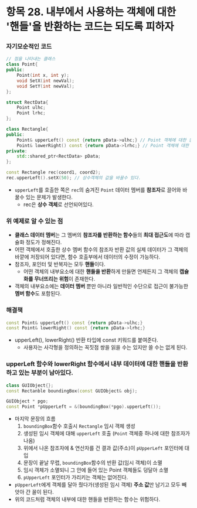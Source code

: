 # 항목 28. 내부에서 사용하는 객체에 대한 '핸들'을 반환하는 코드는 되도록 피하자
### 자기모순적인 코드
```cpp
// 점을 나타내는 클래스
class Point{
public:
    Point(int x, int y);
    void SetX(int newVal);
    void SetY(int newVal);
};

struct RectData{
    Point ulhc;
    Point lrhc;
};

class Rectangle{
public:
    Point& upperLeft() const {return pData->ulhc;} // Point 객체에 대한 참조자 반환
    Point& lowerRight() const {return pData->lrhc;} // Point 객체에 대한 참조자 반환
private:
    std::shared_ptr<RectData> pData;
};

const Rectangle rec(coord1, coord2);
rec.upperLeft().setX(50); // 상수객체의 값을 바꿀수 있다.
```
- `upperLeft`를 호출한 쪽은 `rec`의 숨겨진 `Point` 데이터 멤버를 **참조자**로 끌어와 바꿀수 있는 문제가 발생한다.
    - rec은 **상수 객체**로 선언되어있다.

### 위 예제로 알 수 있는 점
- **클래스 데이터 멤버**는 그 멤버의 **참조자를 반환하는 함수**들의 **최대 접근도**에 따라 캡슐화 정도가 정해진다.
- 어떤 객체에서 호출한 상수 멤버 함수의 참조자 반환 값의 실제 데이터가 그 객체의 바깥에 저장되어 있다면, 함수 호출부에서 데이터의 수정이 가능하다.
- 참조자, 포인터 및 반복자는 모두 **핸들**이다.
    - 어떤 객체의 내부요소에 대한 **핸들을 반환**하게 만들면 언제든지 그 객체의 **캡슐화를 무너뜨리는 위험**이 존재한다.
- 객체의 내부요소에는 **데이터 멤버** 뿐만 아니라 일반적인 수단으로 접근이 불가능한 **멤버 함수**도 포함된다.

### 해결책
```cpp
const Point& upperLeft() const {return pData->ulhc;}
const Point& lowerRight() const {return pData->lrhc;}
```
- upperLeft(), lowerRight() 반환 타입에 const 키워드를 붙여준다.
    - 사용자는 사각형을 정의하는 꼭짓점 쌍을 읽을 수는 있지만 쓸 수는 없게 된다.

### upperLeft 함수와 lowerRight 함수에서 내부 데이터에 대한 핸들을 반환하고 있는 부분이 남아있다.
```cpp
class GUIObject{};
const Rectanble boundingBox(const GUIObject& obj);

GUIObject * pgo;
const Point *pUpperLeft = &(boundingBox(*pgo).upperLeft());
```
- 마지막 문장의 흐름
    1. `boundingBox`함수 호출시 `Rectangle` 임시 객체 생성
    2. 생성된 임시 객체에 대해 `upperLeft` 호출 (`Point` 객체중 하나에 대한 참조자가 나옴)
    3. 위에서 나온 참조자에 & 연산자를 건 결과 값(주소)이 `pUpperLeft` 포인터에 대입
    4. 문장이 끝날 무렵, `boundingBox`함수의 반환 값(임시 객체)이 소멸
    5. 임시 객체가 소멸되니 그 안에 들어 있는 Point 객체들도 덩달아 소멸
    6. `pUpperLeft` 포인터가 가리키는 객체는 없어진다.
- `pUpperLeft`에게 객체를 달아 줬다가(생성된 임시 객체) **주소 값**만 남기고 모두 빼앗아 간 꼴이 된다.
- 위의 코드처럼 객체의 내부에 대한 핸들을 반환하는 함수는 위험하다.